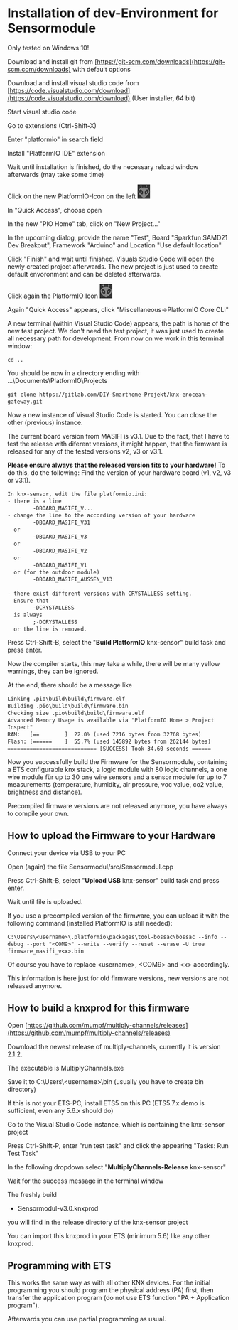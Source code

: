 # Installation of dev-Environment for Sensormodule

Only tested on Windows 10!

Download and install git from [https://git-scm.com/downloads](https://git-scm.com/downloads) with default options

Download and install visual studio code from [https://code.visualstudio.com/download](https://code.visualstudio.com/download) (User installer, 64 bit)

Start visual studio code

Go to extensions (Ctrl-Shift-X)

Enter "platformio" in search field

Install "PlatformIO IDE" extension

Wait until installation is finished, do the necessary reload window afterwards (may take some time)

Click on the new PlatformIO-Icon on the left ![PIO-Icon](PIO2.png)

In "Quick Access", choose open

In the new "PIO Home" tab, click on "New Project..."

In the upcoming dialog, provide the name "Test", Board "Sparkfun SAMD21 Dev Breakout", Framework "Arduino" and Location "Use default location"

Click "Finish" and wait until finished. Visuals Studio Code will open the newly created project afterwards. The new project is just used to create default envoronment and can be deleted afterwards.

Click again the PlatformIO Icon ![PIO-Icon](PIO2.png)

Again "Quick Access" appears, click "Miscellaneous->PlatformIO Core CLI"

A new terminal (within Visual Studio Code) appears, the path is home of the new test project. We don't need the test project, it was just used to create all necessary path for development.
From now on we work in this terminal window:

    cd .. 

You should be now in a directory ending with ...\Documents\PlatformIO\Projects

    git clone https://gitlab.com/DIY-Smarthome-Projekt/knx-enocean-gateway.git
  
Now a new instance of Visual Studio Code is started. You can close the other (previous) instance.

The current board version from MASIFI is v3.1. Due to the fact, that I have to test the release with diferent versions, it might happen, that the firmware is released for any of the tested versions v2, v3 or v3.1.

**Please ensure always that the released version fits to your hardware!** To do this, do the following:
Find the version of your hardware board (v1, v2, v3 or v3.1).

    In knx-sensor, edit the file platformio.ini:  
    - there is a line 
            -DBOARD_MASIFI_V... 
    - change the line to the according version of your hardware
            -DBOARD_MASIFI_V31 
      or 
            -DBOARD_MASIFI_V3 
      or 
            -DBOARD_MASIFI_V2 
      or 
            -DBOARD_MASIFI_V1
      or (for the outdoor module)
            -DBOARD_MASIFI_AUSSEN_V13
            
    - there exist different versions with CRYSTALLESS setting.
      Ensure that
            -DCRYSTALLESS 
      is always  
            ;-DCRYSTALLESS
      or the line is removed.

Press Ctrl-Shift-B, select the "**Build PlatformIO** knx-sensor" build task and press enter.

Now the compiler starts, this may take a while, there will be many yellow warnings, they can be ignored.

At the end, there should be a message like

    Linking .pio\build\build\firmware.elf
    Building .pio\build\build\firmware.bin
    Checking size .pio\build\build\firmware.elf
    Advanced Memory Usage is available via "PlatformIO Home > Project Inspect"
    RAM:   [==        ]  22.0% (used 7216 bytes from 32768 bytes)
    Flash: [======    ]  55.7% (used 145892 bytes from 262144 bytes)
    ============================ [SUCCESS] Took 34.60 seconds ======

Now you successfully build the Firmware for the Sensormodule, containing a ETS configurable knx stack, a logic module with 80 logic channels, a one wire module für up to 30 one wire sensors and a sensor module for up to 7 measurements (temperature, humidity, air pressure, voc value, co2 value, brightness and distance).

Precompiled firmware versions are not released anymore, you have always to compile your own.
## How to upload the Firmware to your Hardware

Connect your device via USB to your PC

Open (again) the file Sensormodul/src/Sensormodul.cpp

Press Ctrl-Shift-B, select "**Upload USB** knx-sensor" build task and press enter.

Wait until file is uploaded.

If you use a precompiled version of the firmware, you can upload it with the following command (installed PlatformIO is still needed):

    C:\Users\<username>\.platformio\packages\tool-bossac\bossac --info --debug --port "<COM9>" --write --verify --reset --erase -U true firmware_masifi_v<x>.bin

Of course you have to replace \<username\>, \<COM9\> and \<x\> accordingly.

This information is here just for old firmware versions, new versions are not released anymore.
## How to build a knxprod for this firmware

Open [https://github.com/mumpf/multiply-channels/releases](https://github.com/mumpf/multiply-channels/releases)

Download the newest release of multiply-channels, currently it is version 2.1.2.



The executable is MultiplyChannels.exe

Save it to C:\Users\\\<username>\bin (usually you have to create bin directory)

If this is not your ETS-PC, install ETS5 on this PC (ETS5.7.x demo is sufficient, even any 5.6.x should do)

Go to the Visual Studio Code instance, which is containing the knx-sensor project

Press Ctrl-Shift-P, enter "run test task" and click the appearing "Tasks: Run Test Task"

In the following dropdown select "**MultiplyChannels-Release** knx-sensor"

Wait for the success message in the terminal window

The freshly build

* Sensormodul-v3.0.knxprod

you will find in the release directory of the knx-sensor project

You can import this knxprod in your ETS (minimum 5.6) like any other knxprod.

## Programming with ETS

This works the same way as with all other KNX devices. For the initial programming you should program the physical address (PA) first, then transfer the application program (do not use ETS function "PA + Application program").

Afterwards you can use partial programming as usual.
